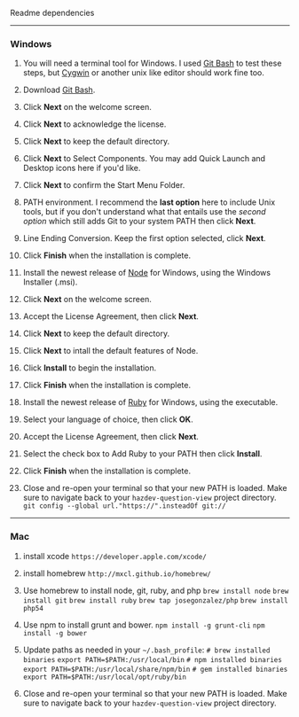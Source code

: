 Readme dependencies

---
### Windows ###

1. You will need a terminal tool for Windows. I used [Git Bash][] to test these
   steps, but [Cygwin][] or another unix like editor should work fine too.
  1. Download [Git Bash][].
  2. Click **Next** on the welcome screen.
  3. Click **Next** to acknowledge the license.
  4. Click **Next** to keep the default directory.
  5. Click **Next** to Select Components.
     You may add Quick Launch and Desktop icons here if you'd like.
  6. Click **Next** to confirm the Start Menu Folder.
  7. PATH environment. I recommend the __last option__ here to include Unix
     tools, but if you don't understand what that entails use the
     _second option_ which still adds Git to your system PATH then click **Next**.
  8. Line Ending Conversion. Keep the first option selected, click **Next**.
  9. Click **Finish** when the installation is complete.

1. Install the newest release of [Node][] for Windows, using the Windows
   Installer (.msi).
  1. Click **Next** on the welcome screen.
  1. Accept the License Agreement, then click **Next**.
  1. Click **Next** to keep the default directory.
  1. Click **Next** to intall the default features of Node.
  1. Click **Install** to begin the installation.
  1. Click **Finish** when the installation is complete.

1. Install the newest release of [Ruby][] for Windows, using the executable.
  1. Select your language of choice, then click **OK**.
  1. Accept the License Agreement, then click **Next**.
  1. Select the check box to Add Ruby to your PATH then click **Install**.
  1. Click **Finish** when the installation is complete.

1. Close and re-open your terminal so that your new PATH is loaded.
   Make sure to navigate back to your `hazdev-question-view` project directory.
   `git config --global url."https://".insteadOf git://`

[Git Bash]: http://git-scm.com/download/win
[Cygwin]: http://cygwin.com/install.html
[Node]: http://nodejs.org/download/
[Ruby]: http://rubyinstaller.org/

---
### Mac ###

1. install xcode
   `https://developer.apple.com/xcode/`

2. install homebrew
   `http://mxcl.github.io/homebrew/`

3. Use homebrew to install node, git, ruby, and php
   `brew install node`
   `brew install git`
   `brew install ruby`
   `brew tap josegonzalez/php`
   `brew install php54`

3. Use npm to install grunt and bower.
   `npm install -g grunt-cli`
   `npm install -g bower`

4. Update paths as needed in your `~/.bash_profile`:
   `# brew installed binaries`
   `export PATH=$PATH:/usr/local/bin`
   `# npm installed binaries`
   `export PATH=$PATH:/usr/local/share/npm/bin`
   `# gem installed binaries`
   `export PATH=$PATH:/usr/local/opt/ruby/bin`

5. Close and re-open your terminal so that your new PATH is loaded.
   Make sure to navigate back to your `hazdev-question-view` project directory.
